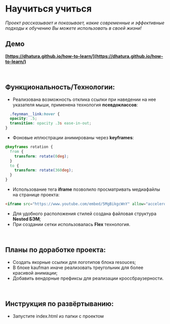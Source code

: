 # __Научиться учиться__

_Проект рассказывает и показывает, какие современные и эффективные подходы к обучению Вы можете использовать в своей жизни!_

## __Демо__

__[https://dhatura.github.io/how-to-learn/](https://dhatura.github.io/how-to-learn/)__

<br />

## __Функциональность/Технологии__:

 * Реализована возможность отклика ссылки при наведении на нее указателя мыши, применена технология __псевдоклассов__:
```css
  .feynman__link:hover {
  opacity: .5;
  transition: opacity .3s ease-in-out;
}
```
 * Фоновые иллюстрации анимированы через __keyframes__:
```css
@keyframes rotation {
  from {
    transform: rotate(0deg);
  }
  to {
    transform: rotate(360deg);
  }
}
```
 * Использование тега __iframe__ позволило просматривать медиафайлы на странице проекта:
```html
<iframe src="https://www.youtube.com/embed/5MgBikgcWnY" allow="accelerometer; autoplay; clipboard-write; encrypted-media; gyroscope; picture-in-picture" allowfullscreen class="video__iframe"></iframe>
```
 * Для удобного расположения стилей создана файловая структура __Nested БЭМ__;
 * При создании сетки использовалась __Flex__ технология.

 <br />

## __Планы по доработке проекта:__

 * Создать якорные ссылки для логотипов блока resouces;
 * В блоке kaufman иначе реализовать треугольник для более красивой анимации;
 * Добавить вендорные префиксы для реализации кроссбраузерности.

<br />

## __Инструкция по развёртыванию:__

* Запустите index.html из папки с проектом
